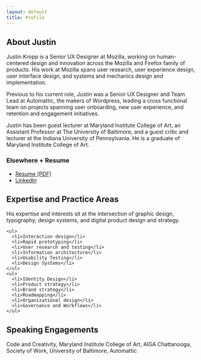 ```yaml
---
layout: default
title: Profile
---
```


<section class="profile page-intro">
  <h2>About Justin</h2>
</section>

<section class="profile">
  <article>
    <p>Justin Kropp is a Senior UX Designer at Mozilla, working on human-centered design and innovation across the Mozilla and Firefox family of products. His work at Mozilla spans user research, user experience design, user interface design, and systems and mechanics design and implementation.</p>
    <p>Previous to his current role, Justin was a Senior UX Designer and Team Lead at Automattic, the makers of Wordpress, leading a cross functional team on projects spanning user onboarding, new user experience, and retention and engagement initiatives.</p>
    <p>Justin has been guest lecturer at Maryland Institute College of Art, an Assistant Professor at The University of Baltimore,  and a guest critic and lecturer at the Indiana University of Pennsylvania. He is a graduate of Maryland Institute College of Art.</p>
  </article>
  <footer>
    <h3>Elsewhere + Resume</h3>
    <ul>
      <li><a href="/Kropp-Resume.pdf">Resume <span>(PDF)</span></a></li>
      <li><a href="https://www.linkedin.com/in/jstnkrpp/">LinkedIn</a></li>
    </ul>
  </footer>
</section>

<section class="profile">
  <article>
    <h2>Expertise and Practice Areas</h2>
    <p>His expertise and interests sit at the intersection of graphic design, typography, design systems, and digital  product design and strategy.</p>

    <ul>
      <li>Interaction design</li>
      <li>Rapid prototyping</li>
      <li>User research and testing</li>
      <li>Information architecture</li>
      <li>Usability Testing</li>
      <li>Design Systems</li>
    </ul>
    <ul>
      <li>Identity Design</li>
      <li>Product strategy</li>
      <li>Brand strategy</li>
      <li>Roadmapping</li>
      <li>Organizational design</li>
      <li>Governance and Workflows</li>
    </ul>
  </article>
</section>

<section class="profile">
  <article>
    <h2>Speaking Engagements</h2>
    <p>Code and Creativity, Maryland Institute College of Art, AIGA Chattanooga, Society of Work, University of Baltimore, Automattic</p>
  </article>
</section>

